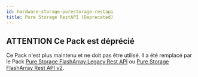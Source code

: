 ```yaml
---
id: hardware-storage-purestorage-restapi
title: Pure Storage RestAPI (Deprecated)
---
```


## **ATTENTION** Ce Pack est déprécié

Ce Pack n'est plus maintenu et ne doit pas être utilisé. Il a été remplacé par le Pack [Pure Storage FlashArray Legacy Rest API](hardware-storage-purestorage-flasharray-legacy-restapi.md) ou [Pure Storage FlashArray Rest API v2](hardware-storage-purestorage-flasharray-v2-restapi.md).
